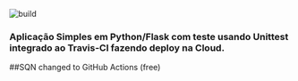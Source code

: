 ![build](https://github.com/Agricio-Moraes/devopslab/actions/workflows/main.yml/badge.svg)
### Aplicação Simples em Python/Flask com teste usando Unittest integrado ao Travis-CI fazendo deploy na Cloud.
##SQN changed to GitHub Actions (free)
